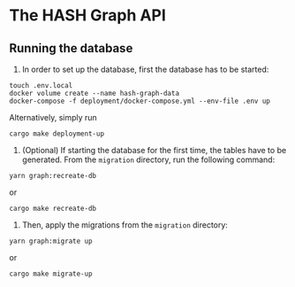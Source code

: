 # The HASH Graph API

## Running the database

1.  In order to set up the database, first the database has to be started:

```shell
touch .env.local
docker volume create --name hash-graph-data
docker-compose -f deployment/docker-compose.yml --env-file .env up
```

Alternatively, simply run

```shell
cargo make deployment-up
```

1.  (Optional) If starting the database for the first time, the tables have to be generated. From the `migration` directory, run the following command:

```shell
yarn graph:recreate-db
```

or

```shell
cargo make recreate-db
```

1.  Then, apply the migrations from the `migration` directory:

```shell
yarn graph:migrate up
```

or

```shell
cargo make migrate-up
```
